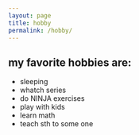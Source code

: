 ```yaml
---
layout: page
title: hobby
permalink: /hobby/
---
```



## my favorite hobbies are:
* sleeping
* whatch series
* do NINJA exercises
* play with kids
* learn math
* teach sth to some one

